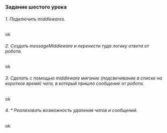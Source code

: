 ### Задание шестого урока

###### 1. Подключить middlewares.

ok

###### 2. Создать messageMiddleware и перенести туда логику ответа от робота.

ok

###### 3. Сделать с помощью middleware мигание (подсвечивание в списке на короткое время) чата, в который пришло сообщение от робота.

ok

###### 4. \* Реализовать возможность удаления чатов и сообщений.

ok
